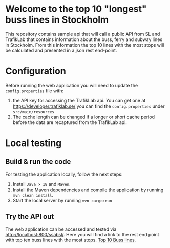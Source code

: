 # Welcome to the top 10 "longest" buss lines in Stockholm 
This repository contains sample api that will call a public API from SL and TrafikLab that contains information about the buss, ferry and subway lines in Stockholm.
From this information the top 10 lines with the most stops will be calculated and presented in a json rest end-point.

# Configuration
Before running the web application you will need to update the `config.properties` file with:
1. the API key for accessing the TrafikLab api. You can get one at https://developer.trafiklab.se/
you can find the `config.properties` under `src/main/resources`
2. The cache length can be changed if a longer or short cache period before the data are recaptured from the TrafikLab api.
# Local testing

## Build & run the code
For testing the application locally, follow the next steps:
1. Install `Java > 18` and `Maven`.
2. Install the Maven dependencies and compile the application by running `mvn clean install`.
3. Start the local server by running `mvn cargo:run`

## Try the API out
The web application can be accessed and tested via [http://localhost:800/ssabsl/](http://localhost:800/ssabsl/).
Here you will find a link to the rest end point with top ten buss lines with the most stops. [Top 10 Buss lines](http://localhost:800/ssabsl//api/v1/lines/).

